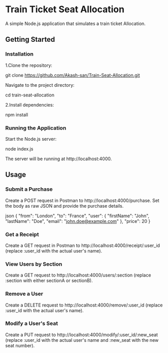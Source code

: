 # Train Ticket Seat Allocation

A simple Node.js application that simulates a train ticket Allocation.

## Getting Started

### Installation

1.Clone the repository:

git clone https://github.com/Akash-san/Train-Seat-Allocation.git

Navigate to the project directory:

cd train-seat-allocation

2.Install dependencies:

npm install

### Running the Application

Start the Node.js server:

node index.js

The server will be running at http://localhost:4000.

## Usage

### Submit a Purchase

Create a POST request in Postman to http://localhost:4000/purchase.
Set the body as raw JSON and provide the purchase details.

json
{
  "from": "London",
  "to": "France",
  "user": {
    "firstName": "John",
    "lastName": "Doe",
    "email": "john.doe@example.com"
  },
  "price": 20
}
### Get a Receipt

Create a GET request in Postman to http://localhost:4000/receipt/:user_id (replace :user_id with the actual user's name).
### View Users by Section

Create a GET request to http://localhost:4000/users/:section (replace :section with either sectionA or sectionB).
### Remove a User

Create a DELETE request to http://localhost:4000/remove/:user_id (replace :user_id with the actual user's name).
### Modify a User's Seat

Create a PUT request to http://localhost:4000/modify/:user_id/:new_seat (replace :user_id with the actual user's name and :new_seat with the new seat number).
